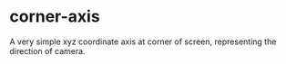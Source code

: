 # corner-axis
A very simple xyz coordinate axis at corner of screen, representing the direction of camera.
